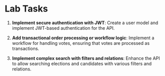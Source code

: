 # Lab Tasks

1. **Implement secure authentication with JWT**: Create a user model and implement JWT-based authentication for the API.

2. **Add transactional order processing or workflow logic**: Implement a workflow for handling votes, ensuring that votes are processed as transactions.

3. **Implement complex search with filters and relations**: Enhance the API to allow searching elections and candidates with various filters and relations.